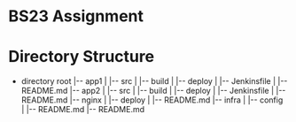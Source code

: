 # BS23 Assignment

# Directory Structure

- directory root
  |-- app1
  |   |-- src
  |   |-- build
  |   |-- deploy
  |   |-- Jenkinsfile
  |   |-- README.md
  |-- app2
  |   |-- src
  |   |-- build
  |   |-- deploy
  |   |-- Jenkinsfile
  |   |-- README.md
  |-- nginx
  |   |-- deploy
  |   |-- README.md
  |-- infra
  |   |-- config
  |   |-- README.md
  |-- README.md

  